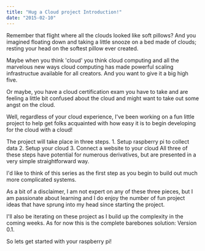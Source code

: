 ```yaml
---
title: "Hug a Cloud project Introduction!"
date: "2015-02-10"
---
```


Remember that flight where all the clouds looked like soft pillows? And you imagined floating down and taking a little snooze on a bed made of clouds; resting your head on the softest pillow ever created.

Maybe when you think 'cloud' you think cloud computing and all the marvelous new ways cloud computing has made powerful scaling infrastructue available for all creators. And you want to give it a big high five.

Or maybe, you have a cloud certification exam you have to take and are feeling a little bit confused about the cloud and might want to take out some angst on the cloud.

Well, regardless of your cloud experience, I've been working on a fun little project to help get folks acquainted with how easy it is to begin developing for the cloud with a cloud!

The project will take place in three steps. 1. Setup raspberry pi to collect data 2. Setup your cloud 3. Connect a website to your cloud All three of these steps have potential for numerous derivatives, but are presented in a very simple straightforward way.

I'd like to think of this series as the first step as you begin to build out much more complicated systems.

As a bit of a disclaimer, I am not expert on any of these three pieces, but I am passionate about learning and I do enjoy the number of fun project ideas that have sprung into my head since starting the project.

I'll also be iterating on these project as I build up the complexity in the coming weeks. As for now this is the complete barebones solution: Version 0.1.

So lets get started with your raspberry pi!


